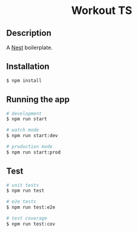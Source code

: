 <div align="center">
<h1>Workout TS</h1>
</div>


## Description

A [Nest](https://github.com/nestjs/nest) boilerplate.

## Installation

```bash
$ npm install
```

## Running the app

```bash
# development
$ npm run start

# watch mode
$ npm run start:dev

# production mode
$ npm run start:prod
```

## Test

```bash
# unit tests
$ npm run test

# e2e tests
$ npm run test:e2e

# test coverage
$ npm run test:cov
```